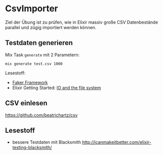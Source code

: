 CsvImporter
===========

Ziel der Übung ist zu prüfen, wie in Elixir massiv große CSV Datenbestände parallel und zügig importiert werden können.

## Testdaten generieren

Mix Task `generate` mit 2 Parametern:

    mix generate test.csv 1000

Lesestoff:
  * [Faker Framework](https://github.com/igas/faker/)
  * Elixir Getting Started: [IO and the file system](http://elixir-lang.org/getting-started/io-and-the-file-system.html)


## CSV einlesen

https://github.com/beatrichartz/csv


## Lesestoff

  * bessere Testdaten mit Blacksmith http://icanmakeitbetter.com/elixir-testing-blacksmith/
